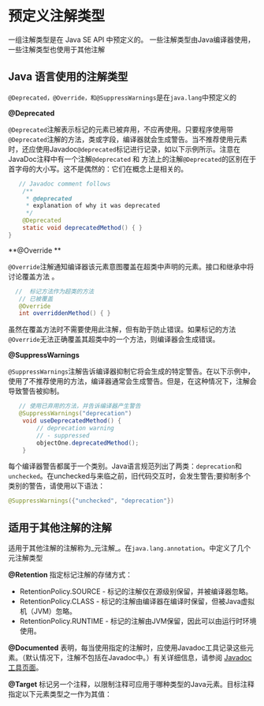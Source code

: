 # 预定义注解类型

一组注解类型是在 Java SE API 中预定义的。 一些注解类型由Java编译器使用，一些注解类型也使用于其他注解

## Java 语言使用的注解类型

`@Deprecated，@Override，和@SuppressWarnings`是在`java.lang`中预定义的


**@Deprecated**

`@Deprecated`注解表示标记的元素已被弃用，不应再使用。只要程序使用带`@Deprecated`注解的方法，类或字段，编译器就会生成警告。当不推荐使用元素时，还应使用Javadoc`@deprecated`标记进行记录，如以下示例所示。注意在JavaDoc注释中有一个注解`@deprecated` 和 方法上的注解`@Deprecated`的区别在于首字母的大小写。这不是偶然的：它们在概念上是相关的。

```java
   // Javadoc comment follows
    /**
     * @deprecated
     * explanation of why it was deprecated
     */
    @Deprecated
    static void deprecatedMethod() { }
}
```

**@Override **

`@Override`注解通知编译器该元素意图覆盖在超类中声明的元素。接口和继承中将讨论覆盖方法 。

```java
  //  标记方法作为超类的方法
   // 已被覆盖
   @Override 
   int overriddenMethod() { }
```

  虽然在覆盖方法时不需要使用此注解，但有助于防止错误。如果标记的方法`@Override`无法正确覆盖其超类中的一个方法，则编译器会生成错误。

**@SuppressWarnings**

  `@SuppressWarnings`注解告诉编译器抑制它将会生成的特定警告。在以下示例中，使用了不推荐使用的方法，编译器通常会生成警告。但是，在这种情况下，注解会导致警告被抑制。

```java
   // 使用已弃用的方法，并告诉编译器产生警告
   @SuppressWarnings("deprecation")
    void useDeprecatedMethod() {
        // deprecation warning
        // - suppressed
        objectOne.deprecatedMethod();
    }
```

每个编译器警告都属于一个类别。Java语言规范列出了两类：`deprecation`和`unchecked`。在unchecked与来临之前，旧代码交互时，会发生警告;要抑制多个类别的警告，请使用以下语法：

```java
@SuppressWarnings({"unchecked", "deprecation"})
```

## 适用于其他注解的注解

适用于其他注解的注解称为_元注解_。在`java.lang.annotation`。中定义了几个元注解类型

**@Retention** 指定标记注解的存储方式：

* RetentionPolicy.SOURCE - 标记的注解仅在源级别保留，并被编译器忽略。
* RetentionPolicy.CLASS - 标记的注解由编译器在编译时保留，但被Java虚拟机（JVM）忽略。
* RetentionPolicy.RUNTIME - 标记的注解由JVM保留，因此可以由运行时环境使用。

**@Documented** 表明，每当使用指定的注解时，应使用Javadoc工具记录这些元素。（默认情况下，注解不包括在Javadoc中。）有关详细信息，请参阅 [Javadoc工具页面](https://docs.oracle.com/javase/8/docs/technotes/guides/javadoc/index.html)。

**@Target** 标记另一个注释，以限制注释可应用于哪种类型的Java元素。目标注释指定以下元素类型之一作为其值：